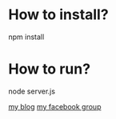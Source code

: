 # How to install?
npm install

# How to run?
node server.js

[my blog](http://varmansvn.blogspot.com)
[my facebook group](https://www.facebook.com/groups/khcamdev)